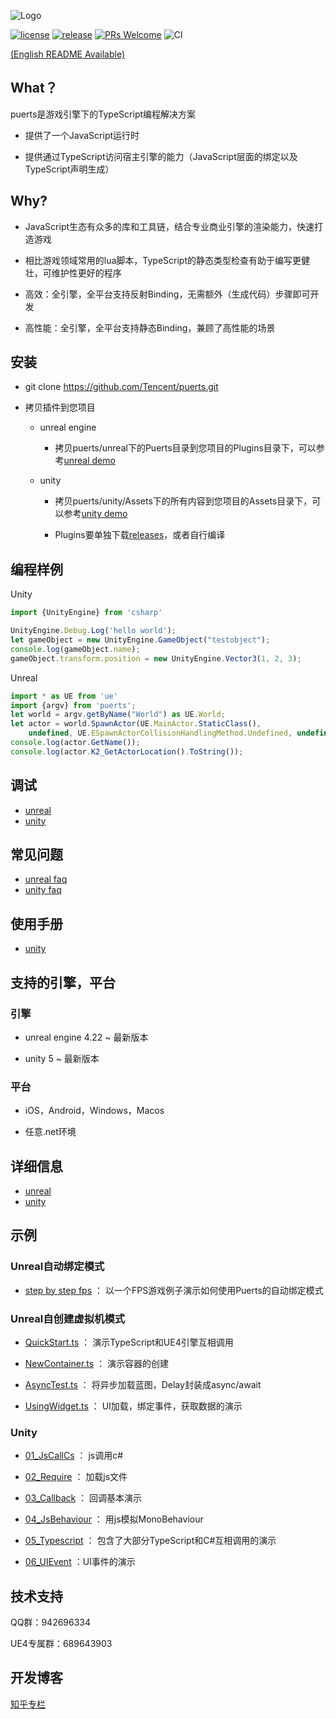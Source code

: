 ![Logo](./pic/puerts_logo.png)

[![license](http://img.shields.io/badge/license-MIT-blue.svg)](https://github.com/Tencent/puerts/blob/master/LICENSE)
[![release](https://img.shields.io/badge/release-v1.0.0-blue.svg)](https://github.com/Tencent/puerts/releases)
[![PRs Welcome](https://img.shields.io/badge/PRs-welcome-blue.svg)](https://github.com/Tencent/puerts/pulls)
![CI](https://github.com/Tencent/puerts/workflows/CI/badge.svg)

[(English README Available)](./doc/en/README.md)
## What？

puerts是游戏引擎下的TypeScript编程解决方案

* 提供了一个JavaScript运行时

* 提供通过TypeScript访问宿主引擎的能力（JavaScript层面的绑定以及TypeScript声明生成）

## Why?

* JavaScript生态有众多的库和工具链，结合专业商业引擎的渲染能力，快速打造游戏

* 相比游戏领域常用的lua脚本，TypeScript的静态类型检查有助于编写更健壮，可维护性更好的程序

* 高效：全引擎，全平台支持反射Binding，无需额外（生成代码）步骤即可开发

* 高性能：全引擎，全平台支持静态Binding，兼顾了高性能的场景

## 安装
<!-- 方法1. 下载项目 -->
* git clone https://github.com/Tencent/puerts.git

* 拷贝插件到您项目

    - unreal engine
    
        + 拷贝puerts/unreal下的Puerts目录到您项目的Plugins目录下，可以参考[unreal demo](https://github.com/chexiongsheng/puerts_unreal_demo)
    
    - unity
    
        + 拷贝puerts/unity/Assets下的所有内容到您项目的Assets目录下，可以参考[unity demo](https://github.com/chexiongsheng/puerts_unity_demo)
        
        + Plugins要单独下载[releases](https://github.com/Tencent/puerts/releases)，或者自行编译

<!-- 方法2. 通过npm快速安装

1. 已经安装好Node.js后，执行以下命令下载安装器

```
npm i -g @puerts/cli
```

2. 随后，你可以在unreal项目根目录(包含*.uproject文件)或是unity项目根目录(包含Assets目录)执行以下命令安装puerts

```
puerts init
``` -->

## 编程样例

Unity

```typescript
import {UnityEngine} from 'csharp'

UnityEngine.Debug.Log('hello world');
let gameObject = new UnityEngine.GameObject("testobject");
console.log(gameObject.name);
gameObject.transform.position = new UnityEngine.Vector3(1, 2, 3);
```

Unreal

```typescript
import * as UE from 'ue'
import {argv} from 'puerts';
let world = argv.getByName("World") as UE.World;
let actor = world.SpawnActor(UE.MainActor.StaticClass(),
    undefined, UE.ESpawnActorCollisionHandlingMethod.Undefined, undefined, undefined) as UE.MainActor;
console.log(actor.GetName());
console.log(actor.K2_GetActorLocation().ToString());
```

## 调试

* [unreal](doc/unreal/vscode_debug.md)
* [unity](doc/unity/vscode_debug.md)

## 常见问题

* [unreal faq](doc/unreal/faq.md)
* [unity faq](doc/unity/faq.md)

## 使用手册

* [unity](doc/unity/manual.md)

## 支持的引擎，平台

### 引擎

* unreal engine 4.22 ~ 最新版本

* unity 5 ~ 最新版本

### 平台

* iOS，Android，Windows，Macos

* 任意.net环境

## 详细信息

* [unreal](unreal/README.md)
* [unity](unity/README.md)

## 示例

### Unreal自动绑定模式

* [step by step fps](https://github.com/chexiongsheng/puerts_fps_demo) ： 以一个FPS游戏例子演示如何使用Puerts的自动绑定模式

### Unreal自创建虚拟机模式

* [QuickStart.ts](https://github.com/chexiongsheng/puerts_unreal_demo/blob/master/TsProj/QuickStart.ts) ： 演示TypeScript和UE4引擎互相调用

* [NewContainer.ts](https://github.com/chexiongsheng/puerts_unreal_demo/blob/master/TsProj/NewContainer.ts) ： 演示容器的创建

* [AsyncTest.ts](https://github.com/chexiongsheng/puerts_unreal_demo/blob/master/TsProj/AsyncTest.ts) ： 将异步加载蓝图，Delay封装成async/await

* [UsingWidget.ts](https://github.com/chexiongsheng/puerts_unreal_demo/blob/master/TsProj/UsingWidget.ts) ： UI加载，绑定事件，获取数据的演示

### Unity

* [01_JsCallCs](https://github.com/chexiongsheng/puerts_unity_demo/tree/master/Assets/Examples/01_JsCallCs) ： js调用c#

* [02_Require](https://github.com/chexiongsheng/puerts_unity_demo/tree/master/Assets/Examples/02_Require) ： 加载js文件

* [03_Callback](https://github.com/chexiongsheng/puerts_unity_demo/tree/master/Assets/Examples/03_Callback) ： 回调基本演示

* [04_JsBehaviour](https://github.com/chexiongsheng/puerts_unity_demo/tree/master/Assets/Examples/04_JsBehaviour) ： 用js模拟MonoBehaviour

* [05_Typescript](https://github.com/chexiongsheng/puerts_unity_demo/tree/master/Assets/Examples/05_Typescript) ： 包含了大部分TypeScript和C#互相调用的演示

* [06_UIEvent](https://github.com/chexiongsheng/puerts_unity_demo/tree/master/Assets/Examples/06_UIEvent) ：UI事件的演示

## 技术支持

QQ群：942696334

UE4专属群：689643903

## 开发博客
[知乎专栏](https://www.zhihu.com/column/c_1355534112468402176)